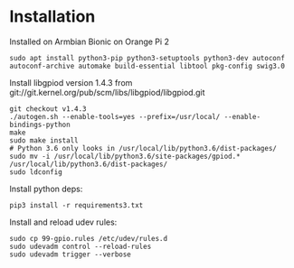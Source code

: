 # Installation

Installed on Armbian Bionic on Orange Pi 2

```
sudo apt install python3-pip python3-setuptools python3-dev autoconf autoconf-archive automake build-essential libtool pkg-config swig3.0
```

Install libgpiod version 1.4.3 from git://git.kernel.org/pub/scm/libs/libgpiod/libgpiod.git

```
git checkout v1.4.3
./autogen.sh --enable-tools=yes --prefix=/usr/local/ --enable-bindings-python
make
sudo make install
# Python 3.6 only looks in /usr/local/lib/python3.6/dist-packages/
sudo mv -i /usr/local/lib/python3.6/site-packages/gpiod.* /usr/local/lib/python3.6/dist-packages/
sudo ldconfig
```

Install python deps:
```
pip3 install -r requirements3.txt
```

Install and reload udev rules:
```
sudo cp 99-gpio.rules /etc/udev/rules.d
sudo udevadm control --reload-rules
sudo udevadm trigger --verbose
```
